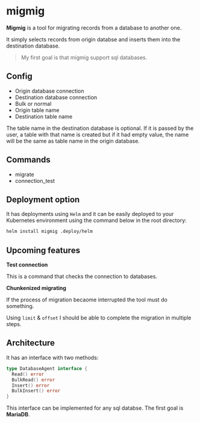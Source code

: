 # migmig

**Migmig** is a tool for migrating records from a database to another one. 

It simply selects records from origin databse and inserts them into the destination database. 

> My first goal is that migmig support sql databases. 

## Config 

- Origin database connection
- Destination database connection
- Bulk or normal
- Origin table name
- Destination table name

The table name in the destination database is optional. If it is passed by the user, a table with that name is created but if it had empty value, the name will be the same as table name in the origin database. 
## Commands

- migrate
- connection_test

## Deployment option

It has deployments using `Helm` and it can be easily deployed to your Kubernetes environment using the command below in the root directory:
```bash
helm install migmig .deploy/helm
```
## Upcoming features

**Test connection**

This is a command that checks the connection to databases. 

**Chunkenized migrating**

If the process of migration becaome interrupted the tool must do something. 

Using `limit` & `offset` I should be able to complete the migration in multiple steps. 

## Architecture

It has an interface with two methods:
```go
type DatabaseAgent interface {
  Read() error
  BulkRead() error
  Insert() error
  BulkInsert() error 
}
```

This interface can be implemented for any sql databse. The first goal is **MariaDB**.
